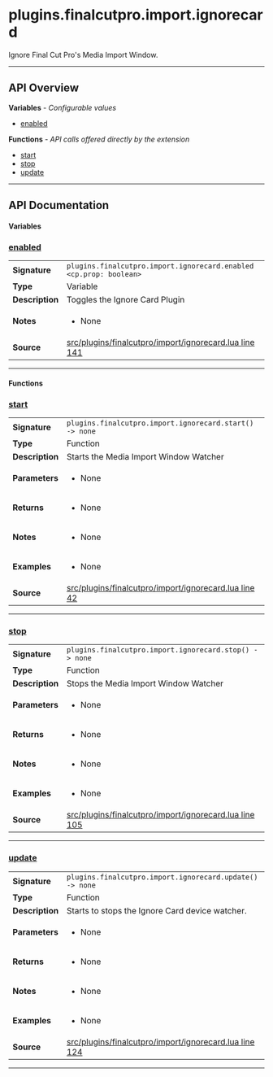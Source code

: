 # plugins.finalcutpro.import.ignorecard

Ignore Final Cut Pro's Media Import Window.

---

## API Overview
**Variables** - _Configurable values_
 * [enabled](#enabled)

**Functions** - _API calls offered directly by the extension_
 * [start](#start)
 * [stop](#stop)
 * [update](#update)


---

## API Documentation

#### Variables


### [enabled](#enabled)

|                                             |                                                                                     |
| --------------------------------------------|-------------------------------------------------------------------------------------|
| **Signature**                               | `plugins.finalcutpro.import.ignorecard.enabled <cp.prop: boolean>`                                                                    |
| **Type**                                    | Variable                                                                     |
| **Description**                             | Toggles the Ignore Card Plugin                                                                     |
| **Notes**                                   | <ul><li>None</li></ul> |
| **Source**                                  | [src/plugins/finalcutpro/import/ignorecard.lua line 141](https://github.com/CommandPost/CommandPost/blob/develop/src/plugins/finalcutpro/import/ignorecard.lua#L141) |

---

#### Functions


### [start](#start)

|                                             |                                                                                     |
| --------------------------------------------|-------------------------------------------------------------------------------------|
| **Signature**                               | `plugins.finalcutpro.import.ignorecard.start() -> none`                                                                    |
| **Type**                                    | Function                                                                     |
| **Description**                             | Starts the Media Import Window Watcher                                                                     |
| **Parameters**                              | <ul><li>None</li></ul> |
| **Returns**                                 | <ul><li>None</li></ul>          |
| **Notes**                                   | <ul><li>None</li></ul> |
| **Examples**                                | <ul><li>None</li></ul> |
| **Source**                                  | [src/plugins/finalcutpro/import/ignorecard.lua line 42](https://github.com/CommandPost/CommandPost/blob/develop/src/plugins/finalcutpro/import/ignorecard.lua#L42) |

---


### [stop](#stop)

|                                             |                                                                                     |
| --------------------------------------------|-------------------------------------------------------------------------------------|
| **Signature**                               | `plugins.finalcutpro.import.ignorecard.stop() -> none`                                                                    |
| **Type**                                    | Function                                                                     |
| **Description**                             | Stops the Media Import Window Watcher                                                                     |
| **Parameters**                              | <ul><li>None</li></ul> |
| **Returns**                                 | <ul><li>None</li></ul>          |
| **Notes**                                   | <ul><li>None</li></ul> |
| **Examples**                                | <ul><li>None</li></ul> |
| **Source**                                  | [src/plugins/finalcutpro/import/ignorecard.lua line 105](https://github.com/CommandPost/CommandPost/blob/develop/src/plugins/finalcutpro/import/ignorecard.lua#L105) |

---


### [update](#update)

|                                             |                                                                                     |
| --------------------------------------------|-------------------------------------------------------------------------------------|
| **Signature**                               | `plugins.finalcutpro.import.ignorecard.update() -> none`                                                                    |
| **Type**                                    | Function                                                                     |
| **Description**                             | Starts to stops the Ignore Card device watcher.                                                                     |
| **Parameters**                              | <ul><li>None</li></ul> |
| **Returns**                                 | <ul><li>None</li></ul>          |
| **Notes**                                   | <ul><li>None</li></ul> |
| **Examples**                                | <ul><li>None</li></ul> |
| **Source**                                  | [src/plugins/finalcutpro/import/ignorecard.lua line 124](https://github.com/CommandPost/CommandPost/blob/develop/src/plugins/finalcutpro/import/ignorecard.lua#L124) |

---

